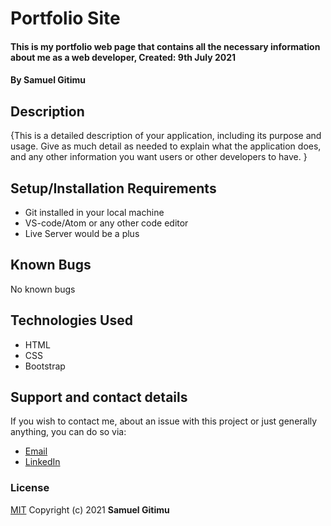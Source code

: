 # Portfolio Site
#### This is my portfolio web page that contains all the necessary information about me as a web developer, Created: 9th July 2021
#### By **Samuel Gitimu**
## Description
{This is a detailed description of your application, including its purpose and usage.  Give as much detail as needed to explain what the application does, and any other information you want users or other developers to have. }
## Setup/Installation Requirements
* Git installed in your local machine
* VS-code/Atom or any other code editor
* Live Server would be a plus
## Known Bugs
No known bugs
## Technologies Used
- HTML
- CSS
- Bootstrap
## Support and contact details
If you wish to contact me, about an issue with this project or just generally anything, you can do so via:
- [Email](gsammypimo@mail.com)
- [LinkedIn](https://linkedin.com)
### License
[MIT](https://github.com/Samueelx/portfolio/blob/master/LICENCE)
Copyright (c) 2021 **Samuel Gitimu**